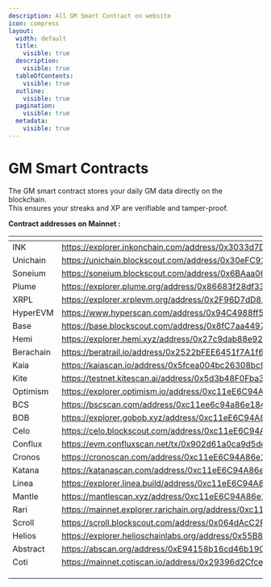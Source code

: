 ```yaml
---
description: All GM Smart Contract on website
icon: compress
layout:
  width: default
  title:
    visible: true
  description:
    visible: true
  tableOfContents:
    visible: true
  outline:
    visible: true
  pagination:
    visible: true
  metadata:
    visible: true
---
```


# GM Smart Contracts

The GM smart contract stores your daily GM data directly on the blockchain.\
This ensures your streaks and XP are verifiable and tamper-proof.

**Contract addresses on Mainnet :**

<table data-view="cards"><thead><tr><th></th><th data-type="content-ref"></th><th data-hidden data-card-cover data-type="image"></th></tr></thead><tbody><tr><td> INK</td><td><a href="https://explorer.inkonchain.com/address/0x3033d7DED400547D6442c55159Da5c61f2721633">https://explorer.inkonchain.com/address/0x3033d7DED400547D6442c55159Da5c61f2721633</a></td><td><a href="../.gitbook/assets/ink.jpg">ink.jpg</a></td></tr><tr><td>Unichain</td><td><a href="https://unichain.blockscout.com/address/0x30eFC910A135d73016A788fDd9A9e8b022dea208">https://unichain.blockscout.com/address/0x30eFC910A135d73016A788fDd9A9e8b022dea208</a></td><td><a href="../.gitbook/assets/Unichain.jpg">Unichain.jpg</a></td></tr><tr><td>Soneium</td><td><a href="https://soneium.blockscout.com/address/0x6BAaa0653e53F92e11316973bfC1fc8291Fc6f58">https://soneium.blockscout.com/address/0x6BAaa0653e53F92e11316973bfC1fc8291Fc6f58</a></td><td><a href="../.gitbook/assets/soneium.jpg">soneium.jpg</a></td></tr><tr><td>Plume </td><td><a href="https://explorer.plume.org/address/0x86683f28df33aDCd1cAdC815855102C1685731FC">https://explorer.plume.org/address/0x86683f28df33aDCd1cAdC815855102C1685731FC</a></td><td><a href="../.gitbook/assets/plume.jpg">plume.jpg</a></td></tr><tr><td>XRPL </td><td><a href="https://explorer.xrplevm.org/address/0x2F96D7dD813b8e17071188791B78ea3FAb5c109C">https://explorer.xrplevm.org/address/0x2F96D7dD813b8e17071188791B78ea3FAb5c109C</a></td><td><a href="../.gitbook/assets/xrp.jpeg">xrp.jpeg</a></td></tr><tr><td>HyperEVM</td><td><a href="https://www.hyperscan.com/address/0x94C4988ff5b187051187f69Ed75172A7C7962E0a">https://www.hyperscan.com/address/0x94C4988ff5b187051187f69Ed75172A7C7962E0a</a></td><td><a href="../.gitbook/assets/Hyperliquid.png">Hyperliquid.png</a></td></tr><tr><td>Base </td><td><a href="https://base.blockscout.com/address/0x8fC7aa44971A7B111017FC435EF6dAF10BF1b887">https://base.blockscout.com/address/0x8fC7aa44971A7B111017FC435EF6dAF10BF1b887</a></td><td><a href="../.gitbook/assets/base.jpg">base.jpg</a></td></tr><tr><td>Hemi</td><td><a href="https://explorer.hemi.xyz/address/0x27c9dab88e927e683083aa0a2da4e21f67fbdb9b">https://explorer.hemi.xyz/address/0x27c9dab88e927e683083aa0a2da4e21f67fbdb9b</a></td><td><a href="../.gitbook/assets/hemi.jpg">hemi.jpg</a></td></tr><tr><td>Berachain</td><td><a href="https://beratrail.io/address/0x2522bFEE6451f7A1f64e3ab287d8Cf46c173601f">https://beratrail.io/address/0x2522bFEE6451f7A1f64e3ab287d8Cf46c173601f</a></td><td><a href="../.gitbook/assets/berachain.png">berachain.png</a></td></tr><tr><td>Kaia</td><td><a href="https://kaiascan.io/address/0x5fcea004bc26308bc91d8599dba4a271c57cba85?tabId=internalTx&#x26;page=1">https://kaiascan.io/address/0x5fcea004bc26308bc91d8599dba4a271c57cba85?tabId=internalTx&#x26;page=1</a></td><td><a href="../.gitbook/assets/Kaia.jpg">Kaia.jpg</a></td></tr><tr><td>Kite</td><td><a href="https://testnet.kitescan.ai/address/0x5d3b48F0Fba334631758F3396d0357E943cBde14">https://testnet.kitescan.ai/address/0x5d3b48F0Fba334631758F3396d0357E943cBde14</a></td><td><a href="../.gitbook/assets/KITE AI.jpg">KITE AI.jpg</a></td></tr><tr><td>Optimism</td><td><a href="https://explorer.optimism.io/address/0xc11eE6C94A86e18481d9206c29ECDd3B40C59898">https://explorer.optimism.io/address/0xc11eE6C94A86e18481d9206c29ECDd3B40C59898</a></td><td><a href="../.gitbook/assets/op.jpg">op.jpg</a></td></tr><tr><td>BCS</td><td><a href="https://bscscan.com/address/0xc11ee6c94a86e18481d9206c29ecdd3b40c59898">https://bscscan.com/address/0xc11ee6c94a86e18481d9206c29ecdd3b40c59898</a></td><td><a href="../.gitbook/assets/bnbchain.png">bnbchain.png</a></td></tr><tr><td>BOB</td><td><a href="https://explorer.gobob.xyz/address/0xc11eE6C94A86e18481d9206c29ECDd3B40C59898?tab=index">https://explorer.gobob.xyz/address/0xc11eE6C94A86e18481d9206c29ECDd3B40C59898?tab=index</a></td><td><a href="../.gitbook/assets/Bob .jpg">Bob .jpg</a></td></tr><tr><td>Celo</td><td><a href="https://celo.blockscout.com/address/0xc11eE6C94A86e18481d9206c29ECDd3B40C59898">https://celo.blockscout.com/address/0xc11eE6C94A86e18481d9206c29ECDd3B40C59898</a></td><td><a href="../.gitbook/assets/celo.jpg">celo.jpg</a></td></tr><tr><td>Conflux</td><td><a href="https://evm.confluxscan.net/tx/0x902d61a0ca9d5de75304a6f79273c7e95b35c06a4406dcfd56c591b58bf798ac">https://evm.confluxscan.net/tx/0x902d61a0ca9d5de75304a6f79273c7e95b35c06a4406dcfd56c591b58bf798ac</a></td><td><a href="../.gitbook/assets/Conflux.png">Conflux.png</a></td></tr><tr><td>Cronos</td><td><a href="https://cronoscan.com/address/0xc11eE6C94A86e18481d9206c29ECDd3B40C59898">https://cronoscan.com/address/0xc11eE6C94A86e18481d9206c29ECDd3B40C59898</a></td><td><a href="../.gitbook/assets/Cronos.png">Cronos.png</a></td></tr><tr><td>Katana</td><td><a href="https://katanascan.com/address/0xc11eE6C94A86e18481d9206c29ECDd3B40C59898">https://katanascan.com/address/0xc11eE6C94A86e18481d9206c29ECDd3B40C59898</a></td><td><a href="../.gitbook/assets/Katana.jpg">Katana.jpg</a></td></tr><tr><td>Linea</td><td><a href="https://explorer.linea.build/address/0xc11eE6C94A86e18481d9206c29ECDd3B40C59898">https://explorer.linea.build/address/0xc11eE6C94A86e18481d9206c29ECDd3B40C59898</a></td><td><a href="../.gitbook/assets/linea.png">linea.png</a></td></tr><tr><td>Mantle</td><td><a href="https://mantlescan.xyz/address/0xc11eE6C94A86e18481d9206c29ECDd3B40C59898">https://mantlescan.xyz/address/0xc11eE6C94A86e18481d9206c29ECDd3B40C59898</a></td><td><a href="../.gitbook/assets/Mantle.jpg">Mantle.jpg</a></td></tr><tr><td>Rari</td><td><a href="https://mainnet.explorer.rarichain.org/address/0xc11eE6C94A86e18481d9206c29ECDd3B40C59898">https://mainnet.explorer.rarichain.org/address/0xc11eE6C94A86e18481d9206c29ECDd3B40C59898</a></td><td><a href="../.gitbook/assets/RARI Chain  .jpg">RARI Chain  .jpg</a></td></tr><tr><td>Scroll</td><td><a href="https://scroll.blockscout.com/address/0x064dAcC2F126F036D77CD4b8887EFeDB2F5201FE">https://scroll.blockscout.com/address/0x064dAcC2F126F036D77CD4b8887EFeDB2F5201FE</a></td><td><a href="../.gitbook/assets/Scroll.jpeg">Scroll.jpeg</a></td></tr><tr><td>Helios</td><td><a href="https://explorer.helioschainlabs.org/address/0x55B867a955e4384bcAc03eF7F2E492F68016C152">https://explorer.helioschainlabs.org/address/0x55B867a955e4384bcAc03eF7F2E492F68016C152</a></td><td><a href="../.gitbook/assets/Helios.jpg">Helios.jpg</a></td></tr><tr><td>Abstract</td><td><a href="https://abscan.org/address/0xE94158b16cd46b190f74a2CCbfF7FDeCf0da8bF4">https://abscan.org/address/0xE94158b16cd46b190f74a2CCbfF7FDeCf0da8bF4</a></td><td><a href="../.gitbook/assets/abstract.jpg">abstract.jpg</a></td></tr><tr><td>Coti</td><td><a href="https://mainnet.cotiscan.io/address/0x29396d2Cfce05AB018699c731911aabcDAD485bE">https://mainnet.cotiscan.io/address/0x29396d2Cfce05AB018699c731911aabcDAD485bE</a></td><td><a href="../.gitbook/assets/ct.jpg">ct.jpg</a></td></tr><tr><td></td><td></td><td></td></tr><tr><td></td><td></td><td></td></tr><tr><td></td><td></td><td></td></tr></tbody></table>


